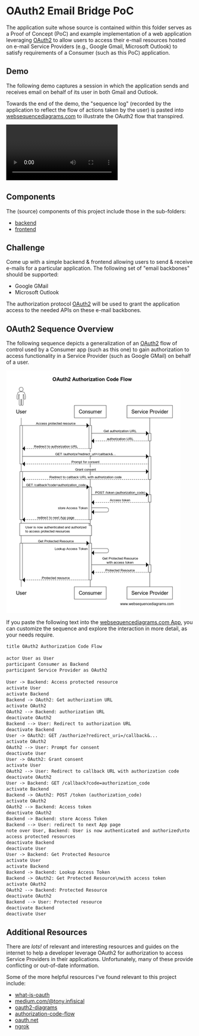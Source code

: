 # OAuth2 Email Bridge PoC

The application suite whose source is contained within this folder serves as a Proof of Concept (PoC)
and example implementation of a web application leveraging [OAuth2] to allow users to access their
e-mail resources hosted on e-mail Service Providers (e.g., Google Gmail, Microsoft Outlook) to satisfy
requirements of a Consumer (such as this PoC) application.

## Demo

The following demo captures a session in which the application sends and receives email on behalf of
its user in both Gmail and Outlook.

Towards the end of the demo, the "sequence log" (recorded by the application to reflect the flow of
actions taken by the user) is pasted into [websequencediagrams.com](https://www.websequencediagrams.com)
to illustrate the OAuth2 flow that transpired.

![240727-oauth2emailbridge-demo.mov](./resources/240727-oauth2emailbridge-demo.mov)

## Components

The (source) components of this project include those in the sub-folders:

- [backend](./backend/README.md)
- [frontend](./frontend/README.md)

## Challenge

Come up with a simple backend & frontend allowing users to send & receive e-mails for
a particular application.  The following set of "email backbones" should be supported:

- Google GMail
- Microsoft Outlook

The authorization protocol [OAuth2] will be used to grant the application access to the
needed APIs on these e-mail backbones.

## OAuth2 Sequence Overview

The following sequence depicts a generalization of an [OAuth2] flow of control used by a Consumer
app (such as this one) to gain authorization to access functionality in a Service Provider (such
as Google GMail) on behalf of a user.

![oauth2-sequence.png](./resources/oauth2-sequence.png)

If you paste the following text into the [websequencediagrams.com App](https://www.websequencediagrams.com/app),
you can customize the sequence and explore the interaction in more detail, as your needs require.
```wsd
title OAuth2 Authorization Code Flow

actor User as User
participant Consumer as Backend
participant Service Provider as OAuth2

User -> Backend: Access protected resource
activate User
activate Backend
Backend -> OAuth2: Get authorization URL
activate OAuth2
OAuth2 --> Backend: authorization URL
deactivate OAuth2
Backend --> User: Redirect to authorization URL
deactivate Backend
User -> OAuth2: GET /authorize?redirect_uri=/callback&...
activate OAuth2
OAuth2 --> User: Prompt for consent
deactivate User
User -> OAuth2: Grant consent
activate User
OAuth2 --> User: Redirect to callback URL with authorization code
deactivate OAuth2
User -> Backend: GET /callback?code=authorization_code
activate Backend
Backend -> OAuth2: POST /token (authorization_code)
activate OAuth2
OAuth2 --> Backend: Access token
deactivate OAuth2
Backend -> Backend: store Access Token
Backend --> User: redirect to next App page
note over User, Backend: User is now authenticated and authorized\nto access protected resources
deactivate Backend
deactivate User
User -> Backend: Get Protected Resource
activate User
activate Backend
Backend -> Backend: Lookup Access Token
Backend -> OAuth2: Get Protected Resource\nwith access token
activate OAuth2
OAuth2 --> Backend: Protected Resource
deactivate OAuth2
Backend --> User: Protected resource
deactivate Backend
deactivate User
```

## Additional Resources

There are _lots!_ of relevant and interesting resources and guides on the internet to help a developer
leverage OAuth2 for authorization to access Service Providers in their applications.  Unfortunately,
many of these provide conflicting or out-of-date information.

Some of the more helpful resources I've found relevant to this project include:

- [what-is-oauth](https://www.varonis.com/blog/what-is-oauth)
- [medium.com/@tony.infisical](https://medium.com/@tony.infisical/guide-to-using-oauth-2-0-to-access-google-apis-dead94d6866d)
- [oauth2-diagrams](https://www.gabriel.urdhr.fr/2023/02/06/oauth2-diagrams/)
- [authorization-code-flow](https://auth0.com/docs/get-started/authentication-and-authorization-flow/authorization-code-flow)
- [oauth.net](https://oauth.net/2/)
- [ngrok](https://ngrok.com/)

[OAuth2]: https://oauth.net/2/